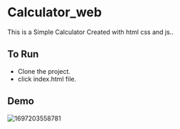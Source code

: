 # Calculator_web
This is a Simple Calculator Created with html css and js..

## To Run
- Clone the project.
- click index.html file.

## Demo
![1697203558781](https://github.com/administrator91/Calculator_web/assets/143781304/fe318d7e-47ad-4281-8dfc-43267a0de017)
